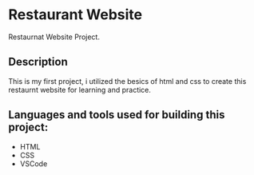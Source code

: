 # Restaurant Website

Restaurnat Website Project.

## Description

This is my first project, i utilized the besics of html and css to create this restaurnt website for learning and practice.

## Languages and tools used for building this project:
- HTML
- CSS 
- VSCode

